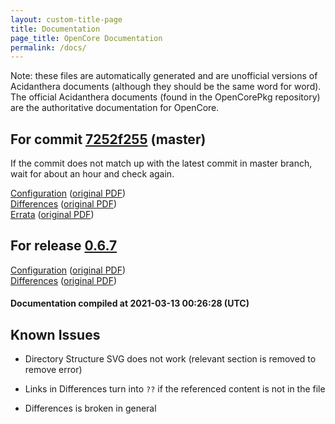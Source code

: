 ```yaml
---
layout: custom-title-page
title: Documentation
page_title: OpenCore Documentation
permalink: /docs/
---
```

Note: these files are automatically generated and are unofficial versions of Acidanthera documents (although they should be the same word for word). The official Acidanthera documents (found in the OpenCorePkg repository) are the authoritative documentation for OpenCore.

## For commit [7252f255](https://github.com/acidanthera/OpenCorePkg/tree/7252f2553fea52b4c69da63ba688b3f536909f87) (master)

If the commit does not match up with the latest commit in master branch, wait for about an hour and check again.

[Configuration](latest/Configuration.html) ([original PDF](https://github.com/acidanthera/OpenCorePkg/blob/7252f2553fea52b4c69da63ba688b3f536909f87/Docs/Configuration.pdf))
<br>
[Differences](latest/Differences.html) ([original PDF](https://github.com/acidanthera/OpenCorePkg/blob/7252f2553fea52b4c69da63ba688b3f536909f87/Docs/Differences/Differences.pdf))
<br>
[Errata](latest/Errata.html) ([original PDF](https://github.com/acidanthera/OpenCorePkg/blob/7252f2553fea52b4c69da63ba688b3f536909f87/Docs/Errata/Errata.pdf))

## For release [0.6.7](https://github.com/acidanthera/OpenCorePkg/tree/0.6.7)

[Configuration](release/Configuration.html) ([original PDF](https://github.com/acidanthera/OpenCorePkg/blob/0.6.7/Docs/Configuration.pdf))
<br>
[Differences](release/Differences.html) ([original PDF](https://github.com/acidanthera/OpenCorePkg/blob/0.6.7/Docs/Differences/Differences.pdf))

#### Documentation compiled at 2021-03-13 00:26:28 (UTC)

## Known Issues

* Directory Structure SVG does not work (relevant section is removed to remove error)

* Links in Differences turn into `??` if the referenced content is not in the file

* Differences is broken in general
